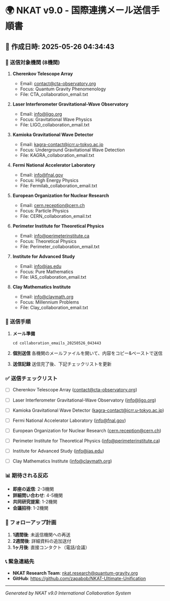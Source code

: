 
# 🌍 NKAT v9.0 - 国際連携メール送信手順書

## 📅 作成日時: 2025-05-26 04:34:43

### 🎯 送信対象機関 (8機関)


1. **Cherenkov Telescope Array**
   - Email: contact@cta-observatory.org
   - Focus: Quantum Gravity Phenomenology
   - File: CTA_collaboration_email.txt

2. **Laser Interferometer Gravitational-Wave Observatory**
   - Email: info@ligo.org
   - Focus: Gravitational Wave Physics
   - File: LIGO_collaboration_email.txt

3. **Kamioka Gravitational Wave Detector**
   - Email: kagra-contact@icrr.u-tokyo.ac.jp
   - Focus: Underground Gravitational Wave Detection
   - File: KAGRA_collaboration_email.txt

4. **Fermi National Accelerator Laboratory**
   - Email: info@fnal.gov
   - Focus: High Energy Physics
   - File: Fermilab_collaboration_email.txt

5. **European Organization for Nuclear Research**
   - Email: cern.reception@cern.ch
   - Focus: Particle Physics
   - File: CERN_collaboration_email.txt

6. **Perimeter Institute for Theoretical Physics**
   - Email: info@perimeterinstitute.ca
   - Focus: Theoretical Physics
   - File: Perimeter_collaboration_email.txt

7. **Institute for Advanced Study**
   - Email: info@ias.edu
   - Focus: Pure Mathematics
   - File: IAS_collaboration_email.txt

8. **Clay Mathematics Institute**
   - Email: info@claymath.org
   - Focus: Millennium Problems
   - File: Clay_collaboration_email.txt


### 📧 送信手順

1. **メール準備**
   ```
   cd collaboration_emails_20250526_043443
   ```

2. **個別送信**
   各機関のメールファイルを開いて、内容をコピー&ペーストで送信

3. **送信記録**
   送信完了後、下記チェックリストを更新

### ✅ 送信チェックリスト

- [ ] Cherenkov Telescope Array (contact@cta-observatory.org)
- [ ] Laser Interferometer Gravitational-Wave Observatory (info@ligo.org)
- [ ] Kamioka Gravitational Wave Detector (kagra-contact@icrr.u-tokyo.ac.jp)
- [ ] Fermi National Accelerator Laboratory (info@fnal.gov)
- [ ] European Organization for Nuclear Research (cern.reception@cern.ch)
- [ ] Perimeter Institute for Theoretical Physics (info@perimeterinstitute.ca)
- [ ] Institute for Advanced Study (info@ias.edu)
- [ ] Clay Mathematics Institute (info@claymath.org)


### 📊 期待される反応

- **即座の返信**: 2-3機関
- **詳細問い合わせ**: 4-5機関  
- **共同研究提案**: 1-2機関
- **会議招待**: 1-2機関

### 🚀 フォローアップ計画

1. **1週間後**: 未返信機関への再送
2. **2週間後**: 詳細資料の追加送付
3. **1ヶ月後**: 直接コンタクト（電話/会議）

### 📞 緊急連絡先

- **NKAT Research Team**: nkat.research@quantum-gravity.org
- **GitHub**: https://github.com/zapabob/NKAT-Ultimate-Unification

---
*Generated by NKAT v9.0 International Collaboration System*
